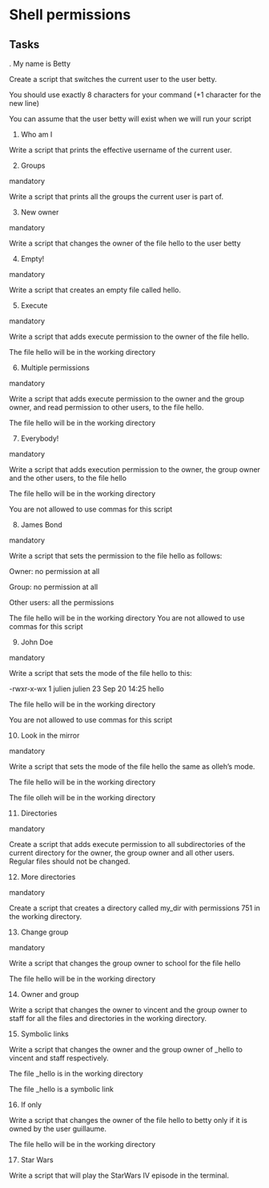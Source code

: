# Shell permissions
## Tasks
 . My name is Betty

Create a script that switches the current user to the user betty.



You should use exactly 8 characters for your command (+1 character for the new line)

You can assume that the user betty will exist when we will run your script



1. Who am I



Write a script that prints the effective username of the current user.



2. Groups

mandatory

Write a script that prints all the groups the current user is part of.



3. New owner

mandatory

Write a script that changes the owner of the file hello to the user betty



4. Empty!

mandatory

Write a script that creates an empty file called hello.



5. Execute

mandatory

Write a script that adds execute permission to the owner of the file hello.



The file hello will be in the working directory



6. Multiple permissions

mandatory

Write a script that adds execute permission to the owner and the group owner, and read permission to other users, to the file hello.



The file hello will be in the working directory



7. Everybody!

mandatory

Write a script that adds execution permission to the owner, the group owner and the other users, to the file hello



The file hello will be in the working directory

You are not allowed to use commas for this script



8. James Bond

mandatory

Write a script that sets the permission to the file hello as follows:



Owner: no permission at all

Group: no permission at all

Other users: all the permissions

The file hello will be in the working directory You are not allowed to use commas for this script



9. John Doe

mandatory

Write a script that sets the mode of the file hello to this:



-rwxr-x-wx 1 julien julien 23 Sep 20 14:25 hello

The file hello will be in the working directory

You are not allowed to use commas for this script



10. Look in the mirror

mandatory

Write a script that sets the mode of the file hello the same as olleh’s mode.



The file hello will be in the working directory

The file olleh will be in the working directory



11. Directories

mandatory

Create a script that adds execute permission to all subdirectories of the current directory for the owner, the group owner and all other users. Regular files should not be changed.



12. More directories

mandatory

Create a script that creates a directory called my_dir with permissions 751 in the working directory.



13. Change group

mandatory

Write a script that changes the group owner to school for the file hello



The file hello will be in the working directory



14. Owner and group



Write a script that changes the owner to vincent and the group owner to staff for all the files and directories in the working directory.



15. Symbolic links



Write a script that changes the owner and the group owner of _hello to vincent and staff respectively.



The file _hello is in the working directory

The file _hello is a symbolic link



16. If only



Write a script that changes the owner of the file hello to betty only if it is owned by the user guillaume.



The file hello will be in the working directory



17. Star Wars



Write a script that will play the StarWars IV episode in the terminal.
